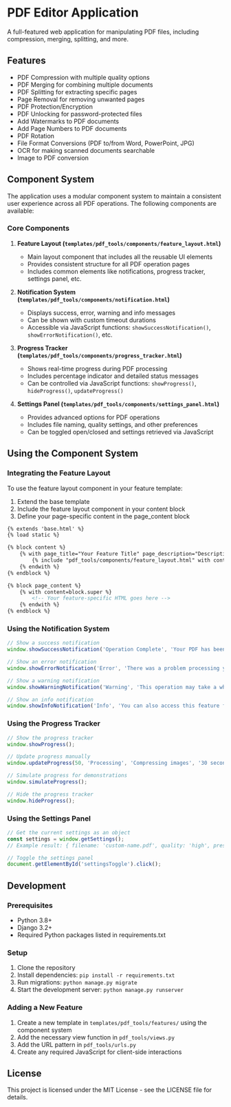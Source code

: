 # PDF Editor Application

A full-featured web application for manipulating PDF files, including compression, merging, splitting, and more.

## Features

- PDF Compression with multiple quality options
- PDF Merging for combining multiple documents
- PDF Splitting for extracting specific pages
- Page Removal for removing unwanted pages
- PDF Protection/Encryption
- PDF Unlocking for password-protected files
- Add Watermarks to PDF documents
- Add Page Numbers to PDF documents
- PDF Rotation
- File Format Conversions (PDF to/from Word, PowerPoint, JPG)
- OCR for making scanned documents searchable
- Image to PDF conversion

## Component System

The application uses a modular component system to maintain a consistent user experience across all PDF operations. The following components are available:

### Core Components

1. **Feature Layout (`templates/pdf_tools/components/feature_layout.html`)**
   - Main layout component that includes all the reusable UI elements
   - Provides consistent structure for all PDF operation pages
   - Includes common elements like notifications, progress tracker, settings panel, etc.

2. **Notification System (`templates/pdf_tools/components/notification.html`)**
   - Displays success, error, warning and info messages
   - Can be shown with custom timeout durations
   - Accessible via JavaScript functions: `showSuccessNotification()`, `showErrorNotification()`, etc.

3. **Progress Tracker (`templates/pdf_tools/components/progress_tracker.html`)**
   - Shows real-time progress during PDF processing
   - Includes percentage indicator and detailed status messages
   - Can be controlled via JavaScript functions: `showProgress()`, `hideProgress()`, `updateProgress()`

4. **Settings Panel (`templates/pdf_tools/components/settings_panel.html`)**
   - Provides advanced options for PDF operations
   - Includes file naming, quality settings, and other preferences
   - Can be toggled open/closed and settings retrieved via JavaScript

## Using the Component System

### Integrating the Feature Layout

To use the feature layout component in your feature template:

1. Extend the base template
2. Include the feature layout component in your content block
3. Define your page-specific content in the page_content block

```html
{% extends 'base.html' %}
{% load static %}

{% block content %}
    {% with page_title="Your Feature Title" page_description="Description of your feature" operation_type="your_operation" show_help_button=True show_examples_button=True %}
        {% include "pdf_tools/components/feature_layout.html" with content=content %}
    {% endwith %}
{% endblock %}

{% block page_content %}
    {% with content=block.super %}
        <!-- Your feature-specific HTML goes here -->
    {% endwith %}
{% endblock %}
```

### Using the Notification System

```javascript
// Show a success notification
window.showSuccessNotification('Operation Complete', 'Your PDF has been successfully processed.', 3000);

// Show an error notification
window.showErrorNotification('Error', 'There was a problem processing your file.', 5000);

// Show a warning notification
window.showWarningNotification('Warning', 'This operation may take a while.', 4000);

// Show an info notification
window.showInfoNotification('Info', 'You can also access this feature from your dashboard.', 3000);
```

### Using the Progress Tracker

```javascript
// Show the progress tracker
window.showProgress();

// Update progress manually
window.updateProgress(50, 'Processing', 'Compressing images', '30 seconds remaining', 'Page 5 of 10');

// Simulate progress for demonstrations
window.simulateProgress();

// Hide the progress tracker
window.hideProgress();
```

### Using the Settings Panel

```javascript
// Get the current settings as an object
const settings = window.getSettings();
// Example result: { filename: 'custom-name.pdf', quality: 'high', preserveMetadata: true, ... }

// Toggle the settings panel
document.getElementById('settingsToggle').click();
```

## Development

### Prerequisites

- Python 3.8+
- Django 3.2+
- Required Python packages listed in requirements.txt

### Setup

1. Clone the repository
2. Install dependencies: `pip install -r requirements.txt`
3. Run migrations: `python manage.py migrate`
4. Start the development server: `python manage.py runserver`

### Adding a New Feature

1. Create a new template in `templates/pdf_tools/features/` using the component system
2. Add the necessary view function in `pdf_tools/views.py`
3. Add the URL pattern in `pdf_tools/urls.py`
4. Create any required JavaScript for client-side interactions

## License

This project is licensed under the MIT License - see the LICENSE file for details. 